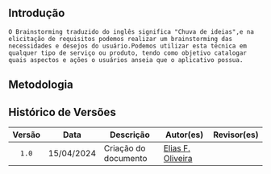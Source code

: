 ## Introdução

    O Brainstorming traduzido do inglês significa "Chuva de ideias",e na elicitação de requisitos podemos realizar um brainstorming das necessidades e desejos do usuário.Podemos utilizar esta técnica em qualquer tipo de serviço ou produto, tendo como objetivo catalogar quais aspectos e ações o usuários anseia que o aplicativo possua.  


## Metodologia



## Histórico de Versões

| Versão | Data | Descrição | Autor(es) | Revisor(es) |
| :----: | :--: | --------- | ----------- | ------ |
| `1.0`  | 15/04/2024 | Criação do documento | [Elias F. Oliveira](https://github.com/EliasOliver21) |   |